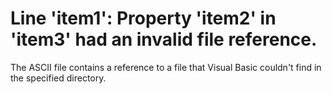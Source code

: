 
# Line 'item1': Property 'item2' in 'item3' had an invalid file reference.

The ASCII file contains a reference to a file that Visual Basic couldn't find in the specified directory.

